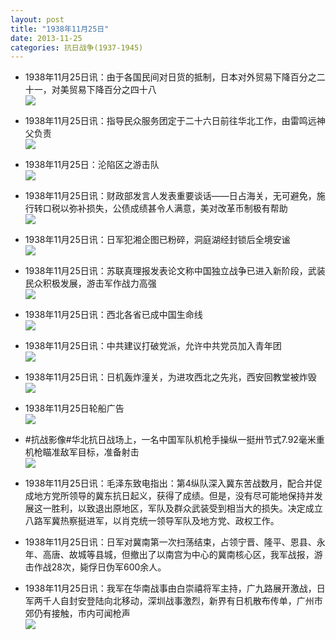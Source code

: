 ```yaml
---
layout: post
title: "1938年11月25日"
date: 2013-11-25
categories: 抗日战争(1937-1945)
---
```


<meta name="referrer" content="no-referrer" />

- 1938年11月25日讯：由于各国民间对日货的抵制，日本对外贸易下降百分之二十一，对美贸易下降百分之四十八 <br/><img src="https://ww1.sinaimg.cn/large/aca367d8jw1eaxo54ec8fj20780bomyj.jpg" />

- 1938年11月25日讯：指导民众服务团定于二十六日前往华北工作，由雷鸣远神父负责 <br/><img src="https://ww2.sinaimg.cn/large/aca367d8jw1eaxmersnqaj20cs0q4adw.jpg" />

- 1938年11月25日：沦陷区之游击队 <br/><img src="https://ww3.sinaimg.cn/large/aca367d8jw1eaxkocspdsj20cs0gddlz.jpg" />

- 1938年11月25日讯：财政部发言人发表重要谈话——日占海关，无可避免，施行转口税以弥补损失，公债成绩甚令人满意，美对改革币制极有帮助 <br/><img src="https://ww3.sinaimg.cn/large/aca367d8jw1eaxixtcr2ij20cs10xgvp.jpg" />

- 1938年11月25日讯：日军犯湘企图已粉碎，洞庭湖经封锁后全境安谧 <br/><img src="https://ww1.sinaimg.cn/large/aca367d8jw1eaxfgync3sj20cs17hqdl.jpg" />

- 1938年11月25日讯：苏联真理报发表论文称中国独立战争已进入新阶段，武装民众积极发展，游击军作战力高强 <br/><img src="https://ww3.sinaimg.cn/large/aca367d8jw1eaxdqljisbj20cs0lowiz.jpg" />

- 1938年11月25日讯：西北各省已成中国生命线 <br/><img src="https://ww2.sinaimg.cn/large/aca367d8jw1eaxc05c79zj20cs0gijtu.jpg" />

- 1938年11月25日讯：中共建议打破党派，允许中共党员加入青年团 <br/><img src="https://ww2.sinaimg.cn/large/aca367d8jw1eax6stpjlrj205405q0t2.jpg" />

- 1938年11月25日讯：日机轰炸潼关，为进攻西北之先兆，西安回教堂被炸毁 <br/><img src="https://ww1.sinaimg.cn/large/aca367d8jw1eax52d49jcj20aq0hbade.jpg" />

- 1938年11月25日轮船广告 <br/><img src="https://ww1.sinaimg.cn/large/aca367d8jw1eax3c3ff19j20fl0h2afm.jpg" />

- #抗战影像#华北抗日战场上，一名中国军队机枪手操纵一挺卅节式7.92毫米重机枪瞄准敌军目标，准备射击 <br/><img src="https://ww4.sinaimg.cn/large/aca367d8jw1eax1b2rpdzj20b407sq3a.jpg" />

- 1938年11月25日讯：毛泽东致电指出：第4纵队深入冀东苦战数月，配合并促成地方党所领导的冀东抗日起义，获得了成绩。但是，没有尽可能地保持并发展这一胜利，以致退出原地区，军队及群众武装受到相当大的损失。决定成立八路军冀热察挺进军，以肖克统一领导军队及地方党、政权工作。 

- 1938年11月25日讯：日军对冀南第一次扫荡结束，占领宁晋、隆平、恩县、永年、高唐、故城等县城，但撤出了以南宫为中心的冀南核心区，我军战报，游击作战28次，毙俘日伪军600余人。 

- 1938年11月25日讯：我军在华南战事由白崇禧将军主持，广九路展开激战，日军两千人自封安登陆向北移动，深圳战事激烈，新界有日机散布传单，广州市郊仍有接触，市内可闻枪声 <br/><img src="https://ww4.sinaimg.cn/large/aca367d8jw1eawwe8kflpj20cs1es7e7.jpg" />

